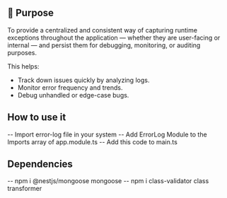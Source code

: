 
## 🧠 Purpose

To provide a centralized and consistent way of capturing runtime exceptions throughout the application — whether they are user-facing or internal — and persist them for debugging, monitoring, or auditing purposes.

This helps:
- Track down issues quickly by analyzing logs.
- Monitor error frequency and trends.
- Debug unhandled or edge-case bugs.


## How to use it

-- Import error-log file in your system
-- Add ErrorLog Module to the Imports array of app.module.ts
-- Add this code to main.ts

<!-- const errorLogsService = app.get(ErrorLogService);
app.useGlobalFilters(new ErrorLogFilter(errorLogsService)); -->
  

## Dependencies
-- npm i @nestjs/mongoose mongoose
-- npm i class-validator class transformer
